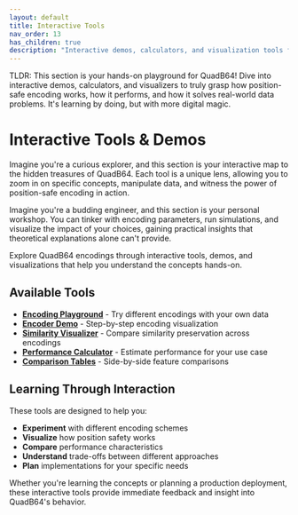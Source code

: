 ```yaml
---
layout: default
title: Interactive Tools
nav_order: 13
has_children: true
description: "Interactive demos, calculators, and visualization tools for exploring QuadB64 encodings hands-on."
---
```


TLDR: This section is your hands-on playground for QuadB64! Dive into interactive demos, calculators, and visualizers to truly grasp how position-safe encoding works, how it performs, and how it solves real-world data problems. It's learning by doing, but with more digital magic.

# Interactive Tools & Demos

Imagine you're a curious explorer, and this section is your interactive map to the hidden treasures of QuadB64. Each tool is a unique lens, allowing you to zoom in on specific concepts, manipulate data, and witness the power of position-safe encoding in action.

Imagine you're a budding engineer, and this section is your personal workshop. You can tinker with encoding parameters, run simulations, and visualize the impact of your choices, gaining practical insights that theoretical explanations alone can't provide.

Explore QuadB64 encodings through interactive tools, demos, and visualizations that help you understand the concepts hands-on.

## Available Tools

- **[Encoding Playground](encoding-playground/)** - Try different encodings with your own data
- **[Encoder Demo](encoder-demo/)** - Step-by-step encoding visualization  
- **[Similarity Visualizer](similarity-visualizer/)** - Compare similarity preservation across encodings
- **[Performance Calculator](performance-calculator/)** - Estimate performance for your use case
- **[Comparison Tables](comparison-tables/)** - Side-by-side feature comparisons

## Learning Through Interaction

These tools are designed to help you:

- **Experiment** with different encoding schemes
- **Visualize** how position safety works
- **Compare** performance characteristics
- **Understand** trade-offs between different approaches
- **Plan** implementations for your specific needs

Whether you're learning the concepts or planning a production deployment, these interactive tools provide immediate feedback and insight into QuadB64's behavior.